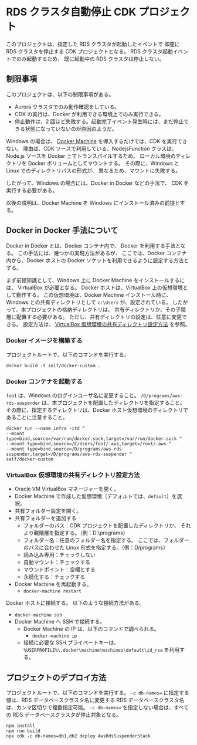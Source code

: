 # RDS クラスタ自動停止 CDK プロジェクト
このプロジェクトは、指定した RDS クラスタが起動したイベントで
即座に RDS クラスタを停止する CDK プロジェクトとなる。
RDS クラスタ起動イベントでのみ起動するため、
既に起動中の RDS クラスタは停止しない。


## 制限事項
このプロジェクトは、以下の制限事項がある。
- Aurora クラスタでのみ動作確認をしている。
- CDK の実行は、Docker が利用できる環境上でのみ実行できる。
- 停止動作は、2 回ほど失敗する。起動完了イベント発生時には、まだ停止できる状態になっていないのが原因のようだ。

Windows の場合は、
[Docker Machine](https://docs.docker.jp/machine/index.html)
を導入するだけでは、CDK を実行できない。
理由は、CDK ソースで利用している、NodejsFunction クラスは、
Node.js ソースを Docker 上でトランスパイルするため、
ローカル環境のディレクトリを Docker ボリュームとしてマウントする。
その際に、Windows と Linux でのディレクトリパスの形式が、
異なるため、マウントに失敗する。

したがって、Windows の場合には、Docker in Docker などの手法で、
CDK を実行する必要がある。

以後の説明は、Docker Machine を Windows にインストール済みの前提とする。


## Docker in Docker 手法について
Docker in Docker とは、Docker コンテナ内で、
Docker を利用する手法となる。
この手法には、幾つかの実現方法があるが、
ここでは、Docker コンテナ内から、Docker ホストの
Docker ソケットを利用できるように設定する方法とする。

まず前提知識として、Windows 上に Docker Machine をインストールするには、
VirtualBox が必要となる。
Docker ホストは、VirtualBox 上の仮想環境として動作する。
この仮想環境は、Docker Machine インストール時に、
Windows との共有ディレクトリとして `c:\Users` が、設定されている。
したがって、本プロジェクトの格納ディレクトリは、
共有ディレクトリか、その子階層に配置する必要がある。
ただし、共有ディレクトリの設定は、任意に変更できる。
設定方法は、
[VirtualBox 仮想環境の共有ディレクトリ設定方法](#VirtualBox-仮想環境の共有ディレクトリ設定方法)
を参照。


### Docker イメージを構築する
プロジェクトルートで、以下のコマンドを実行する。
```
docker build -t self/docker-custom .
```


### Docker コンテナを起動する
`foo1` は、Windows のログインユーザ名に変更すること。
`/D/programs/aws-rds-suspender` は、本プロジェクトを配置したディレクトリを指定すること。
その際に、指定するディレクトリは、Docker ホスト仮想環境のディレクトリであることに注意すること。
```
docker run --name infra -itd ^
--mount type=bind,source=/var/run/docker.sock,target=/var/run/docker.sock ^
--mount type=bind,source=/C/Users/foo1/.aws,target=/root/.aws ^
--mount type=bind,source=/D/programs/aws-rds-suspender,target=/D/programs/aws-rds-suspender ^
self/docker-custom
```


### VirtualBox 仮想環境の共有ディレクトリ設定方法
- Oracle VM VirtualBox マネージャーを開く。
- Docker Machine で作成した仮想環境（デフォルトでは、`default`）を選択。
- 共有フォルダー設定を開く。
- 共有フォルダーを追加する
  - フォルダーのパス：CDK プロジェクトを配置したディレクトリか、
    それより親階層を指定する。（例：D:\programs）
  - フォルダー名：任意のフォルダー名を指定する。
    ここでは、フォルダーのパスに合わせた Linux 形式を指定する。（例：D/programs）
  - 読み込み専用：チェックしない
  - 自動マウント：チェックする
  - マウントポイント：空欄とする
  - 永続化する：チェックする
- Docker Machine を再起動する。
  - `docker-machine restart`

Docker ホストに接続する。
以下のような接続方法がある。
- `docker-machine ssh`
- Docker Machine へ SSH で接続する。
  - Docker Machine の IP は、以下のコマンドで調べられる。
    - `docker-machine ip`
  - 接続に必要な SSH プライベートキーは、`%USERPROFILE%\.docker\machine\machines\default\id_rsa` を利用する。


## プロジェクトのデプロイ方法
プロジェクトルートで、以下のコマンドを実行する。
`-c db-names=` に指定する値は、RDS データベースクラスタ名に変更する
RDS データベースクラスタ名は、カンマ区切りで複数指定可能。
`-c db-names=` を指定しない場合は、すべての RDS データベースクラスタが停止対象となる。
```
npm install
npm run build
npx cdk -c db-names=db1,db2 deploy AwsRdsSuspenderStack
```
